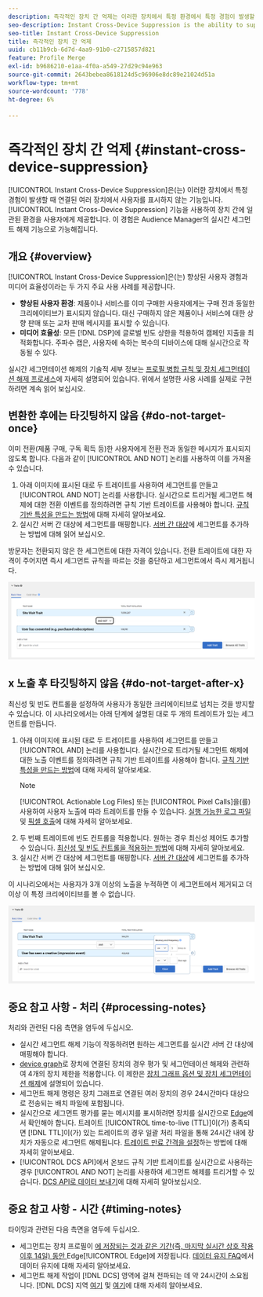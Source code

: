 ```yaml
---
description: 즉각적인 장치 간 억제는 이러한 장치에서 특정 환경에서 특정 경험이 발생할 때 연결되어 있는 여러 장치에 있는 사용자를 억제하는 기능입니다. 여러 장치 간에 일관된 경험을 사용자에게 제공하려면 즉각적인 장치 간 억제 기능을 사용하십시오. 이 경험은 Audience Manager의 실시간 세그먼트 해제 기능으로 가능해집니다.
seo-description: Instant Cross-Device Suppression is the ability to suppress users across multiple devices connected to them when a particular experience occurs on any of these devices. Use the Instant Cross-Device Suppression capability to deliver a consistent experience across devices to your users. This experience is made possible by the real-time unsegment capabilities in Audience Manager.
seo-title: Instant Cross-Device Suppression
title: 즉각적인 장치 간 억제
uuid: cb11b9cb-6d7d-4aa9-91b0-c2715857d821
feature: Profile Merge
exl-id: b9686210-e1aa-4f0a-a549-27d29c94e963
source-git-commit: 2643bebea8618124d5c96906e8dc89e21024d51a
workflow-type: tm+mt
source-wordcount: '778'
ht-degree: 6%

---
```


# 즉각적인 장치 간 억제 {#instant-cross-device-suppression}

[!UICONTROL Instant Cross-Device Suppression]은(는) 이러한 장치에서 특정 경험이 발생할 때 연결된 여러 장치에서 사용자를 표시하지 않는 기능입니다. [!UICONTROL Instant Cross-Device Suppression] 기능을 사용하여 장치 간에 일관된 환경을 사용자에게 제공합니다. 이 경험은 Audience Manager의 실시간 세그먼트 해제 기능으로 가능해집니다.

## 개요 {#overview}

[!UICONTROL Instant Cross-Device Suppression]은(는) 향상된 사용자 경험과 미디어 효율성이라는 두 가지 주요 사용 사례를 제공합니다.

* **향상된 사용자 환경**: 제품이나 서비스를 이미 구매한 사용자에게는 구매 전과 동일한 크리에이티브가 표시되지 않습니다. 대신 구매하지 않은 제품이나 서비스에 대한 상향 판매 또는 교차 판매 메시지를 표시할 수 있습니다.
* **미디어 효율성**: 모든 [!DNL DSP]에 글로벌 빈도 상한을 적용하여 캠페인 지출을 최적화합니다. 주파수 캡은, 사용자에 속하는 복수의 디바이스에 대해 실시간으로 작동될 수 있다.

실시간 세그먼테이션 해제의 기술적 세부 정보는 [프로필 병합 규칙 및 장치 세그먼테이션 해제 프로세스](merge-rule-unsegment.md)에 자세히 설명되어 있습니다. 위에서 설명한 사용 사례를 실제로 구현하려면 계속 읽어 보십시오.

## 변환한 후에는 타깃팅하지 않음 {#do-not-target-once}

이미 전환(제품 구매, 구독 획득 등)한 사용자에게 전환 전과 동일한 메시지가 표시되지 않도록 합니다. 다음과 같이 [!UICONTROL AND NOT] 논리를 사용하여 이를 가져올 수 있습니다.

1. 아래 이미지에 표시된 대로 두 트레이트를 사용하여 세그먼트를 만들고 [!UICONTROL AND NOT] 논리를 사용합니다. 실시간으로 트리거될 세그먼트 해제에 대한 전환 이벤트를 정의하려면 규칙 기반 트레이트를 사용해야 합니다. [규칙 기반 특성을 만드는 방법](../traits/create-onboarded-rule-based-traits.md)에 대해 자세히 알아보세요.
2. 실시간 서버 간 대상에 세그먼트를 매핑합니다. [서버 간 대상](../destinations/add-edit-segments.md)에 세그먼트를 추가하는 방법에 대해 읽어 보십시오.

방문자는 전환되지 않은 한 세그먼트에 대한 자격이 있습니다. 전환 트레이트에 대한 자격이 주어지면 즉시 세그먼트 규칙을 따르는 것을 중단하고 세그먼트에서 즉시 제거됩니다.

![](assets/and_not_use_case.png)

## x 노출 후 타깃팅하지 않음 {#do-not-target-after-x}

최신성 및 빈도 컨트롤을 설정하여 사용자가 동일한 크리에이티브로 넘치는 것을 방지할 수 있습니다. 이 시나리오에서는 아래 단계에 설명된 대로 두 개의 트레이트가 있는 세그먼트를 만듭니다.

1. 아래 이미지에 표시된 대로 두 트레이트를 사용하여 세그먼트를 만들고 [!UICONTROL AND] 논리를 사용합니다. 실시간으로 트리거될 세그먼트 해제에 대한 노출 이벤트를 정의하려면 규칙 기반 트레이트를 사용해야 합니다. [규칙 기반 특성을 만드는 방법](../traits/create-onboarded-rule-based-traits.md)에 대해 자세히 알아보세요.
   >[!NOTE]
   >
   >[!UICONTROL Actionable Log Files] 또는 [!UICONTROL Pixel Calls]을(를) 사용하여 사용자 노출에 따라 트레이트를 만들 수 있습니다. [실행 가능한 로그 파일](../../integration/media-data-integration/actionable-log-files.md) 및 [픽셀 호출](../../integration/media-data-integration/impression-data-pixels.md)에 대해 자세히 알아보세요.
2. 두 번째 트레이트에 빈도 컨트롤을 적용합니다. 원하는 경우 최신성 제어도 추가할 수 있습니다. [최신성 및 빈도 컨트롤을 적용하는 방법](../segments/recency-and-frequency.md)에 대해 자세히 알아보세요.
3. 실시간 서버 간 대상에 세그먼트를 매핑합니다. [서버 간 대상](../destinations/add-edit-segments.md)에 세그먼트를 추가하는 방법에 대해 읽어 보십시오.

이 시나리오에서는 사용자가 3개 이상의 노출을 누적하면 이 세그먼트에서 제거되고 더 이상 이 특정 크리에이티브를 볼 수 없습니다.

![](assets/impressions_use_case.png)

## 중요 참고 사항 - 처리 {#processing-notes}

처리와 관련된 다음 측면을 염두에 두십시오.

* 실시간 세그먼트 해제 기능이 작동하려면 원하는 세그먼트를 실시간 서버 간 대상에 매핑해야 합니다.
* [device graph](profile-link-use-case.md#recommendations)로 장치에 연결된 장치의 경우 평가 및 세그먼테이션 해제와 관련하여 4개의 장치 제한을 적용합니다. 이 제한은 [장치 그래프 옵션 및 장치 세그먼테이션 해제](merge-rule-unsegment.md#device-graph-options-unsegmentation)에 설명되어 있습니다&#x200B;.
* 세그먼트 해제 명령은 장치 그래프로 연결된 여러 장치의 경우 24시간마다 대상으로 전송되는 배치 파일에 포함됩니다.
* 실시간으로 세그먼트 평가를 묻는 메시지를 표시하려면 장치를 실시간으로 [Edge](../../reference/system-components/components-edge.md)에서 확인해야 합니다. 트레이트 [!UICONTROL time-to-live (TTL)]이(가) 충족되면 [!DNL TTL]이(가) 있는 트레이트의 경우 일괄 처리 파일을 통해 24시간 내에 장치가 자동으로 세그먼트 해제됩니다&#x200B;. [트레이트 만료 간격을 설정](../traits/create-onboarded-rule-based-traits.md#set-expiration-interval)하는 방법에 대해 자세히 알아보세요.
* [!UICONTROL DCS API]에서 온보드 규칙 기반 트레이트를 실시간으로 사용하는 경우 [!UICONTROL AND NOT] 논리를 사용하여 세그먼트 해제를 트리거할 수 있습니다. [DCS API로 데이터 보내기](../../api/dcs-intro/dcs-event-calls/dcs-url-send.md)에 대해 자세히 알아보십시오&#x200B;.

## 중요 참고 사항 - 시간 {#timing-notes}

타이밍과 관련된 다음 측면을 염두에 두십시오.

* 세그먼트는 장치 프로필이 [에 저장되는 것과 같은 기간(즉, 마지막 실시간 상호 작용 이후 14일) 동안 ](../../reference/system-components/components-edge.md)Edge[!UICONTROL Edge]에 저장됩니다. [데이터 유지 FAQ](../../faq/faq-privacy.md#data-retention-faq)에서 데이터 유지에 대해 자세히 알아보세요.
* 세그먼트 해제 작업이 [!DNL DCS] 영역에 걸쳐 전파되는 데 약 24시간이 소요됩니다. [!DNL DCS] 지역 [여기](../../reference/system-components/components-data-collection.md) 및 [여기](../../api/dcs-intro/dcs-api-reference/dcs-regions.md)에 대해 자세히 알아보세요.
